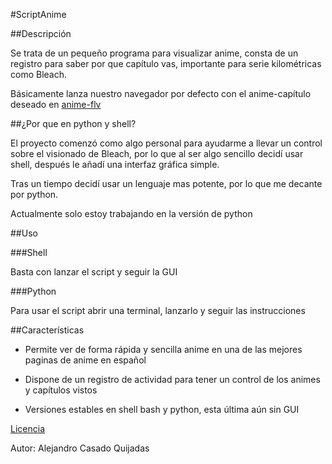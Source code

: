#ScriptAnime

##Descripción

Se trata de un pequeño programa para visualizar anime, consta de un registro para saber por que capítulo vas, importante para serie kilométricas como Bleach.

Básicamente lanza nuestro navegador por defecto con el anime-capítulo deseado en [anime-flv](http://animeflv.net/)

##¿Por que en python y shell?

El proyecto comenzó como algo personal para ayudarme a llevar un control sobre el visionado de Bleach, por lo que al ser algo sencillo decidí usar shell, después le añadí una interfaz gráfica simple.

Tras un tiempo decidí usar un lenguaje mas potente, por lo que me decante por python.

Actualmente solo estoy trabajando en la versión de python


##Uso

###Shell

Basta con lanzar el script y seguir la GUI

###Python

Para usar el script abrir una terminal, lanzarlo y seguir las instrucciones

##Características

* Permite ver de forma rápida y sencilla anime en una de las mejores paginas de anime en español

* Dispone de un registro de actividad para tener un control de los animes y capítulos vistos

* Versiones estables en shell bash y python, esta última aún sin GUI

[Licencia](LICENSE)

Autor: Alejandro Casado Quijadas